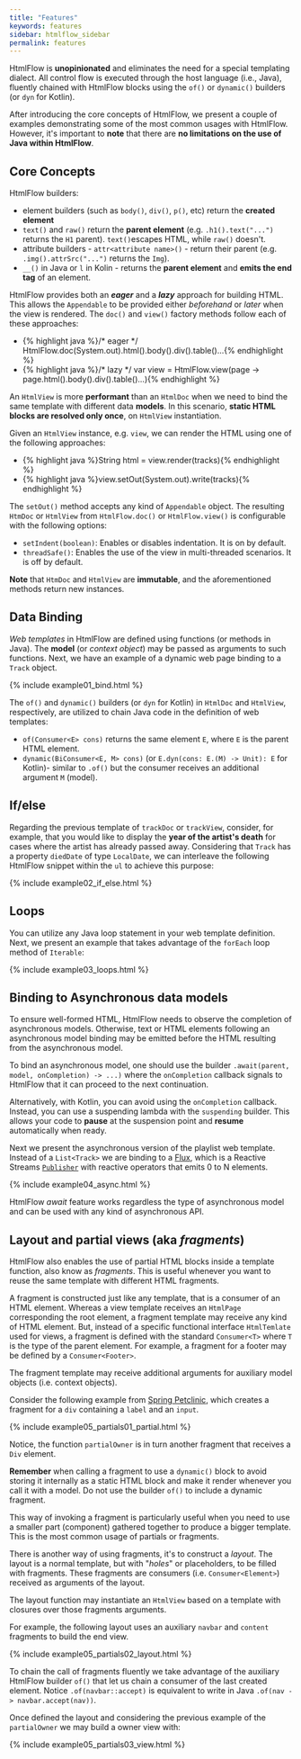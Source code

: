 ```yaml
---
title: "Features"
keywords: features
sidebar: htmlflow_sidebar
permalink: features
---
```



HtmlFlow is **unopinionated** and eliminates the need for a special templating
dialect. All control flow is executed through the host language (i.e., Java),
fluently chained with HtmlFlow blocks using the `of()` or `dynamic()` builders (or `dyn` for Kotlin).

After introducing the core concepts of HtmlFlow, we present a couple of examples
demonstrating some of the most common usages with HtmlFlow. However, it's
important to **note** that there are **no limitations on the use of Java within HtmlFlow**.


## Core Concepts

HtmlFlow builders:
* element builders (such as `body()`, `div()`, `p()`, etc) return the **created element**
* `text()` and `raw()` return the **parent element** (e.g. `.h1().text("...")` returns the `H1` parent). `text()`escapes HTML, while `raw()` doesn't.
* attribute builders - `attr<attribute name>()` - return their parent (e.g. `.img().attrSrc("...")` returns the `Img`).
* `__()` in Java or `l` in Kolin - returns the **parent element** and **emits the end tag** of an element.

HtmlFlow provides both an **_eager_** and a **_lazy_** approach for building HTML.
This allows the `Appendable` to be provided either _beforehand_ or _later_ when
the view is rendered.
The `doc()` and `view()` factory methods follow each of these approaches:
<ul>
    <li>
{% highlight java %}/* eager */ HtmlFlow.doc(System.out).html().body().div().table()...{% endhighlight %}
    </li>
    <li>
{% highlight java %}/* lazy */ var view = HtmlFlow.view(page -> page.html().body().div().table()...){% endhighlight %}
    </li>
</ul>

An `HtmlView` is more **performant** than an `HtmlDoc` when we need to bind
the same template with different data **models**.
In this scenario, **static HTML blocks are resolved only once**, on `HtmlView` instantiation.

Given an `HtmlView` instance, e.g. `view`, we can render the HTML using one of the
following approaches:
<ul>
    <li>
{% highlight java %}String html = view.render(tracks){% endhighlight %}
    </li>
    <li>
{% highlight java %}view.setOut(System.out).write(tracks){% endhighlight %}
    </li>
</ul>

The `setOut()` method accepts any kind of `Appendable` object.
The resulting `HtmDoc` or `HtmlView` from `HtmlFlow.doc()` or `HtmlFlow.view()` is configurable with the following options:
* `setIndent(boolean)`: Enables or disables indentation. It is on by default.
* `threadSafe()`: Enables the use of the view in multi-threaded scenarios. It is off by default.

**Note** that `HtmDoc` and `HtmlView` are **immutable**, and the aforementioned methods return new instances.

## Data Binding

_Web templates_ in HtmlFlow are defined using functions (or methods in Java). The
**model** (or _context object_) may be passed as arguments to such functions.
Next, we have an example of a dynamic web page binding to a `Track` object.

{% include example01_bind.html %}

The `of()` and `dynamic()` builders (or `dyn` for Kotlin) in `HtmlDoc` and `HtmlView`, respectively,
are utilized to chain Java code in the definition of web templates:

* `of(Consumer<E> cons)` returns the same element `E`, where `E` is the parent HTML element. 
* `dynamic(BiConsumer<E, M> cons)` (or `E.dyn(cons: E.(M) -> Unit): E` for Kotlin)- similar to `.of()` but the consumer receives an additional argument `M` (model). 

## If/else

Regarding the previous template of `trackDoc` or `trackView`, consider, for
example, that you would like to display the **year of the artist's death** for cases
where the artist has already passed away.
Considering that `Track` has a property `diedDate` of type `LocalDate`, we can interleave
the following HtmlFlow snippet within the `ul` to achieve this purpose:

{% include example02_if_else.html %}

## Loops

You can utilize any Java loop statement in your web template definition. Next,
we present an example that takes advantage of the `forEach` loop method of
`Iterable`:

{% include example03_loops.html %}

## Binding to Asynchronous data models

To ensure well-formed HTML, HtmlFlow needs to observe the completion of
asynchronous models. Otherwise, text or HTML elements following an asynchronous
model binding may be emitted before the HTML resulting from the asynchronous
model.

To bind an asynchronous model, one should use the builder
`.await(parent, model, onCompletion) -> ...)`
where the `onCompletion` callback signals to HtmlFlow that it can proceed to the
next continuation.

Alternatively, with Kotlin, you can avoid using the `onCompletion` callback.
Instead, you can use a suspending lambda with the `suspending` builder. This
allows your code to **pause** at the suspension point and **resume**
automatically when ready.

Next we present the asynchronous version of the playlist web template.
Instead of a `List<Track>` we are binding to a [Flux](https://projectreactor.io/docs/core/release/api/reactor/core/publisher/Flux.html),
which is a Reactive Streams [`Publisher`](https://www.reactive-streams.org/reactive-streams-1.0.3-javadoc/org/reactivestreams/Publisher.html?is-external=true) with reactive operators that emits 0 to N elements.

{% include example04_async.html %}

HtmlFlow _await_ feature works regardless the type of asynchronous model and can be used with
any kind of asynchronous API.

## Layout and partial views (aka _fragments_)

HtmlFlow also enables the use of partial HTML blocks inside a template function, also know as _fragments_.
This is useful whenever you want to reuse the same template with different HTML fragments.

A fragment is constructed just like any template, that is a consumer of an HTML element.
Whereas a view template receives an `HtmlPage` corresponding the root element, a fragment template 
may receive any kind of HTML element.
But, instead of a specific functional interface `HtmlTemlate` used for views, a fragment 
is defined with the standard `Consumer<T>` where `T` is the type of the parent element.
For example, a fragment for a footer may be defined by a `Consumer<Footer>`.

The fragment template may receive additional arguments for auxiliary model objects (i.e. context objects).

Consider the following example from [Spring Petclinic](https://github.com/xmlet/spring-petclinic),
which creates a fragment for a `div` containing a `label` and an `input`.

{% include example05_partials01_partial.html %}

Notice, the function `partialOwner` is in turn another fragment that receives a `Div` element.

**Remember** when calling a fragment to use a `dynamic()` block to avoid storing it internally as a static HTML block and make it render whenever you call it with a model. Do not use the builder `of()` to include a dynamic fragment.

This way of invoking a fragment is particularly useful when you need to use a smaller part (component) gathered together to produce a bigger template.
This is the most common usage of partials or fragments.

There is another way of using fragments, it's to construct a _layout_. 
The layout is a normal template, but with "_holes_" or placeholders, to be filled with fragments.
These fragments are consumers (i.e. `Consumer<Element>`) received as arguments of the layout.

The layout function may instantiate an `HtmlView` based on a template with closures over
those fragments arguments.

For example, the following layout uses an auxiliary `navbar` and `content` fragments to build the end view. 

{% include example05_partials02_layout.html %}

To chain the call of fragments fluently we take advantage of the auxiliary HtmlFlow builder `of()` that let us chain a consumer of the last created element.
Notice `.of(navbar::accept)` is equivalent to write in Java `.of(nav -> navbar.accept(nav))`.

Once defined the layout and considering the previous example of the `partialOwner` we may build
a owner view with:

{% include example05_partials03_view.html %}